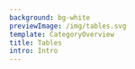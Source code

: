 ```yaml
---
background: bg-white
previewImage: /img/tables.svg
template: CategoryOverview
title: Tables
intro: Intro
---
```


